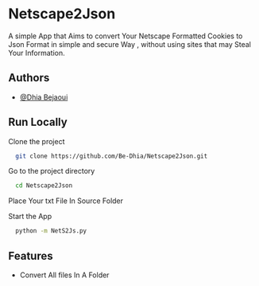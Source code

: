 
# Netscape2Json

A simple App that Aims to convert Your Netscape Formatted Cookies to Json Format in simple and secure Way , without using sites that may Steal Your Information.


## Authors

- [@Dhia Bejaoui](https://www.github.com/be-dhia)



## Run Locally

Clone the project

```bash
  git clone https://github.com/Be-Dhia/Netscape2Json.git
```

Go to the project directory

```bash
  cd Netscape2Json
```

Place Your txt File In Source Folder


Start the App

```bash
  python -m NetS2Js.py
```


## Features

- Convert All files In A Folder

